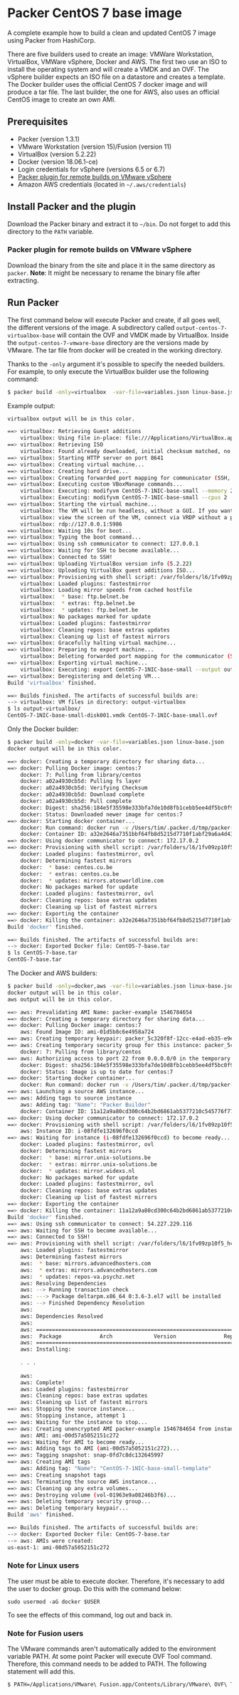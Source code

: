 # Packer CentOS 7 base image
A complete example how to build a clean and updated CentOS 7 image using Packer from HashiCorp. 

There are five builders used to create an image: VMWare Workstation, VirtualBox, VMWare vSphere, Docker and AWS. The first two use an ISO to install the operating system and will create a VMDK and an OVF. The vSphere builder expects an ISO file on a datastore and creates a template. The Docker builder uses the official CentOS 7 docker image and will produce a tar file. The last builder, the one for AWS, also uses an official CentOS image to create an own AMI.

## Prerequisites

 * Packer (version 1.3.1)
 * VMware Workstation (version 15)/Fusion (version 11)
 * VirtualBox (version 5.2.22)
 * Docker (version 18.06.1-ce)
 * Login credentials for vSphere (versions 6.5 or 6.7)
 * [Packer plugin for remote builds on VMware vSphere](https://github.com/jetbrains-infra/packer-builder-vsphere)
 * Amazon AWS credentials (located in `~/.aws/credentials`)

## Install Packer and the plugin
Download the Packer binary  and extract it to `~/bin`. Do not forget to add this directory to the `PATH` variable.

### Packer plugin for remote builds on VMware vSphere
Download the binary from the site and place it in the same directory as `packer`. **Note**: It might be necessary to rename the binary file after extracting.

## Run Packer
The first command below will execute Packer and create, if all goes well, the different versions of the image. A subdirectory called `output-centos-7-virtualbox-base` will contain the OVF and VMDK made by VirtualBox. Inside the `output-centos-7-vmware-base` directory are the versions made by VMware. The tar file from docker will be created in the working directory. 

Thanks to the `-only` argument it's possible to specify the needed builders. For example, to only execute the VirtualBox builder use the following command:

```bash
$ packer build -only=virtualbox  -var-file=variables.json linux-base.json
```

Example output:

```bash
virtualbox output will be in this color.

==> virtualbox: Retrieving Guest additions
    virtualbox: Using file in-place: file:///Applications/VirtualBox.app/Contents/MacOS/VBoxGuestAdditions.iso
==> virtualbox: Retrieving ISO
    virtualbox: Found already downloaded, initial checksum matched, no download needed: http://mirror.unix-solutions.be/centos/7.6.1810/isos/x86_64/CentOS-7-x86_64-Minimal-1810.iso
==> virtualbox: Starting HTTP server on port 8641
==> virtualbox: Creating virtual machine...
==> virtualbox: Creating hard drive...
==> virtualbox: Creating forwarded port mapping for communicator (SSH, WinRM, etc) (host port 3114)
==> virtualbox: Executing custom VBoxManage commands...
    virtualbox: Executing: modifyvm CentOS-7-1NIC-base-small --memory 2048
    virtualbox: Executing: modifyvm CentOS-7-1NIC-base-small --cpus 2
==> virtualbox: Starting the virtual machine...
    virtualbox: The VM will be run headless, without a GUI. If you want to
    virtualbox: view the screen of the VM, connect via VRDP without a password to
    virtualbox: rdp://127.0.0.1:5986
==> virtualbox: Waiting 10s for boot...
==> virtualbox: Typing the boot command...
==> virtualbox: Using ssh communicator to connect: 127.0.0.1
==> virtualbox: Waiting for SSH to become available...
==> virtualbox: Connected to SSH!
==> virtualbox: Uploading VirtualBox version info (5.2.22)
==> virtualbox: Uploading VirtualBox guest additions ISO...
==> virtualbox: Provisioning with shell script: /var/folders/l6/1fv09zp10f5_hc4932dfxy5m0000gn/T/packer-shell995867820
    virtualbox: Loaded plugins: fastestmirror
    virtualbox: Loading mirror speeds from cached hostfile
    virtualbox:  * base: ftp.belnet.be
    virtualbox:  * extras: ftp.belnet.be
    virtualbox:  * updates: ftp.belnet.be
    virtualbox: No packages marked for update
    virtualbox: Loaded plugins: fastestmirror
    virtualbox: Cleaning repos: base extras updates
    virtualbox: Cleaning up list of fastest mirrors
==> virtualbox: Gracefully halting virtual machine...
==> virtualbox: Preparing to export machine...
    virtualbox: Deleting forwarded port mapping for the communicator (SSH, WinRM, etc) (host port 3114)
==> virtualbox: Exporting virtual machine...
    virtualbox: Executing: export CentOS-7-1NIC-base-small --output output-virtualbox/CentOS-7-1NIC-base-small.ovf
==> virtualbox: Deregistering and deleting VM...
Build 'virtualbox' finished.

==> Builds finished. The artifacts of successful builds are:
--> virtualbox: VM files in directory: output-virtualbox
$ ls output-virtualbox/
CentOS-7-1NIC-base-small-disk001.vmdk CentOS-7-1NIC-base-small.ovf
```

Only the Docker builder:

```bash
$ packer build -only=docker -var-file=variables.json linux-base.json
docker output will be in this color.

==> docker: Creating a temporary directory for sharing data...
==> docker: Pulling Docker image: centos:7
    docker: 7: Pulling from library/centos
    docker: a02a4930cb5d: Pulling fs layer
    docker: a02a4930cb5d: Verifying Checksum
    docker: a02a4930cb5d: Download complete
    docker: a02a4930cb5d: Pull complete
    docker: Digest: sha256:184e5f35598e333bfa7de10d8fb1cebb5ee4df5bc0f970bf2b1e7c7345136426
    docker: Status: Downloaded newer image for centos:7
==> docker: Starting docker container...
    docker: Run command: docker run -v /Users/tim/.packer.d/tmp/packer-docker138832190:/packer-files -d -i -t centos:7 /bin/bash
    docker: Container ID: a32e2646a7351bbf64fb8d5215d7710f1abf29a6a4d430495ae647dd4a4286fe
==> docker: Using docker communicator to connect: 172.17.0.2
==> docker: Provisioning with shell script: /var/folders/l6/1fv09zp10f5_hc4932dfxy5m0000gn/T/packer-shell497215314
    docker: Loaded plugins: fastestmirror, ovl
    docker: Determining fastest mirrors
    docker:  * base: centos.cu.be
    docker:  * extras: centos.cu.be
    docker:  * updates: mirrors.atosworldline.com
    docker: No packages marked for update
    docker: Loaded plugins: fastestmirror, ovl
    docker: Cleaning repos: base extras updates
    docker: Cleaning up list of fastest mirrors
==> docker: Exporting the container
==> docker: Killing the container: a32e2646a7351bbf64fb8d5215d7710f1abf29a6a4d430495ae647dd4a4286fe
Build 'docker' finished.

==> Builds finished. The artifacts of successful builds are:
--> docker: Exported Docker file: CentOS-7-base.tar
$ ls CentOS-7-base.tar
CentOS-7-base.tar
```

The Docker and AWS builders:

```bash
$ packer build -only=docker,aws -var-file=variables.json linux-base.json
docker output will be in this color.
aws output will be in this color.

==> aws: Prevalidating AMI Name: packer-example 1546784654
==> docker: Creating a temporary directory for sharing data...
==> docker: Pulling Docker image: centos:7
    aws: Found Image ID: ami-01d5b8c6e4958a724
==> aws: Creating temporary keypair: packer_5c320f8f-12cc-e4ad-eb35-e9ee42d05e86
==> aws: Creating temporary security group for this instance: packer_5c320f90-d299-e8bc-cdf1-ca4c1417fbf1
    docker: 7: Pulling from library/centos
==> aws: Authorizing access to port 22 from 0.0.0.0/0 in the temporary security group...
    docker: Digest: sha256:184e5f35598e333bfa7de10d8fb1cebb5ee4df5bc0f970bf2b1e7c7345136426
    docker: Status: Image is up to date for centos:7
==> docker: Starting docker container...
    docker: Run command: docker run -v /Users/tim/.packer.d/tmp/packer-docker003582871:/packer-files -d -i -t centos:7 /bin/bash
==> aws: Launching a source AWS instance...
==> aws: Adding tags to source instance
    aws: Adding tag: "Name": "Packer Builder"
    docker: Container ID: 11a12a9a80cd300c64b2bd6861ab5377210c545776f77f98e75c7352e3516a79
==> docker: Using docker communicator to connect: 172.17.0.2
==> docker: Provisioning with shell script: /var/folders/l6/1fv09zp10f5_hc4932dfxy5m0000gn/T/packer-shell689535451
    aws: Instance ID: i-08fdfe132696f0ccd
==> aws: Waiting for instance (i-08fdfe132696f0ccd) to become ready...
    docker: Loaded plugins: fastestmirror, ovl
    docker: Determining fastest mirrors
    docker:  * base: mirror.unix-solutions.be
    docker:  * extras: mirror.unix-solutions.be
    docker:  * updates: mirror.widexs.nl
    docker: No packages marked for update
    docker: Loaded plugins: fastestmirror, ovl
    docker: Cleaning repos: base extras updates
    docker: Cleaning up list of fastest mirrors
==> docker: Exporting the container
==> docker: Killing the container: 11a12a9a80cd300c64b2bd6861ab5377210c545776f77f98e75c7352e3516a79
Build 'docker' finished.
==> aws: Using ssh communicator to connect: 54.227.229.116
==> aws: Waiting for SSH to become available...
==> aws: Connected to SSH!
==> aws: Provisioning with shell script: /var/folders/l6/1fv09zp10f5_hc4932dfxy5m0000gn/T/packer-shell133005011
    aws: Loaded plugins: fastestmirror
    aws: Determining fastest mirrors
    aws:  * base: mirrors.advancedhosters.com
    aws:  * extras: mirrors.advancedhosters.com
    aws:  * updates: repos-va.psychz.net
    aws: Resolving Dependencies
    aws: --> Running transaction check
    aws: ---> Package deltarpm.x86_64 0:3.6-3.el7 will be installed
    aws: --> Finished Dependency Resolution
    aws:
    aws: Dependencies Resolved
    aws:
    aws: ================================================================================
    aws:  Package            Arch             Version               Repository      Size
    aws: ================================================================================
    aws: Installing:
    
    . . . 
    
    aws:
    aws: Complete!
    aws: Loaded plugins: fastestmirror
    aws: Cleaning repos: base extras updates
    aws: Cleaning up list of fastest mirrors
==> aws: Stopping the source instance...
    aws: Stopping instance, attempt 1
==> aws: Waiting for the instance to stop...
==> aws: Creating unencrypted AMI packer-example 1546784654 from instance i-08fdfe132696f0ccd
    aws: AMI: ami-00d57a5052151c272
==> aws: Waiting for AMI to become ready...
==> aws: Adding tags to AMI (ami-00d57a5052151c272)...
==> aws: Tagging snapshot: snap-0fd7c8dc132645997
==> aws: Creating AMI tags
    aws: Adding tag: "Name": "CentOS-7-1NIC-base-small-template"
==> aws: Creating snapshot tags
==> aws: Terminating the source AWS instance...
==> aws: Cleaning up any extra volumes...
==> aws: Destroying volume (vol-01963e9a08246b3f6)...
==> aws: Deleting temporary security group...
==> aws: Deleting temporary keypair...
Build 'aws' finished.

==> Builds finished. The artifacts of successful builds are:
--> docker: Exported Docker file: CentOS-7-base.tar
--> aws: AMIs were created:
us-east-1: ami-00d57a5052151c272
```

### Note for Linux users
The user must be able to execute docker. Therefore, it's necessary to add the user to docker group. Do this with the command below:

```
sudo usermod -aG docker $USER
```

To see the effects of this command, log out and back in.

### Note for Fusion users
The VMware commands aren't automatically added to the environment variable PATH. At some point Packer will execute OVF Tool command. Therefore, this command needs to be added to PATH. The following statement will add this.

```bash
$ PATH=/Applications/VMware\ Fusion.app/Contents/Library/VMware\ OVF\ Tool/:$PATH
```
